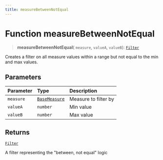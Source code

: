 ```yaml
---
title: measureBetweenNotEqual
---
```


# Function measureBetweenNotEqual

> **measureBetweenNotEqual**(
  `measure`,
  `valueA`,
  `valueB`): [`Filter`](../../../interfaces/interface.Filter.md)

Creates a filter on all measure values within a range but not equal to the min and max values.

## Parameters

| Parameter | Type | Description |
| :------ | :------ | :------ |
| `measure` | [`BaseMeasure`](../../../interfaces/interface.BaseMeasure.md) | Measure to filter by |
| `valueA` | `number` | Min value |
| `valueB` | `number` | Max value |

## Returns

[`Filter`](../../../interfaces/interface.Filter.md)

A filter representing the "between, not equal" logic
